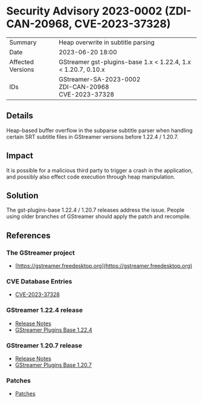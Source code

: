 # Security Advisory 2023-0002 (ZDI-CAN-20968, CVE-2023-37328)

<div class="vertical-table">

|                   |     |
| ----------------- | --- |
| Summary           | Heap overwrite in subtitle parsing |
| Date              | 2023-06-20 18:00 |
| Affected Versions | GStreamer gst-plugins-base 1.x < 1.22.4, 1.x < 1.20.7, 0.10.x |
| IDs               | GStreamer-SA-2023-0002<br/>ZDI-CAN-20968<br/>CVE-2023-37328 |

</div>

## Details

Heap-based buffer overflow in the subparse subtitle parser when handling certain SRT subtitle files in GStreamer versions before 1.22.4 / 1.20.7.

## Impact

It is possible for a malicious third party to trigger a crash in the application, and possibly also effect code execution through heap manipulation.

## Solution

The gst-plugins-base 1.22.4 / 1.20.7 releases address the issue. People using older branches of GStreamer should apply the patch and recompile.

## References

### The GStreamer project

- [https://gstreamer.freedesktop.org](https://gstreamer.freedesktop.org)

### CVE Database Entries

- [CVE-2023-37328](https://cve.mitre.org/cgi-bin/cvename.cgi?name=CVE-2023-37328)

### GStreamer 1.22.4 release

- [Release Notes](/releases/1.22/#1.22.4)  
- [GStreamer Plugins Base 1.22.4](/src/gst-plugins-base/gst-plugins-base-1.22.4.tar.xz)

### GStreamer 1.20.7 release

- [Release Notes](/releases/1.20/#1.20.7)  
- [GStreamer Plugins Base 1.20.7](/src/gst-plugins-base/gst-plugins-base-1.20.7.tar.xz)

### Patches

- [Patches](https://gitlab.freedesktop.org/gstreamer/gstreamer/-/merge_requests/4895.patch)
